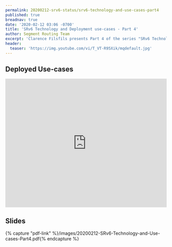 ```yaml
---
permalink: 20200212-srv6-status/srv6-technology-and-use-cases-part4
published: true
breadnav: true
date: '2020-02-12 03:06 -0700'
title: 'SRv6 Technology and Deployment use-cases - Part 4'
author: Segment Routing Team
excerpt: 'Clarence Filsfils presents Part 4 of the series "SRv6 Technology and Deployment use-cases": Deployed use-cases'
header:
  teaser: 'https://img.youtube.com/vi/T_VT-R95Xik/mqdefault.jpg'
---
```


## Deployed Use-cases
<iframe width="100%" height="400px" src="https://www.youtube.com/embed/T_VT-R95Xik" frameborder="0" allowfullscreen></iframe>

## Slides

{% capture "pdf-link" %}/images/20200212-SRv6-Technology-and-Use-cases-Part4.pdf{% endcapture %}
<script src="{{ 'assets/js/pdfobject.min.js' | relative_url }}"></script>
<div class="fitvidsignore" id="pdf"></div>
<script>PDFObject.embed(" {{ pdf-link | relative_url }} ", "#pdf", {height: "21.5em", width: "31.3em"});</script>
